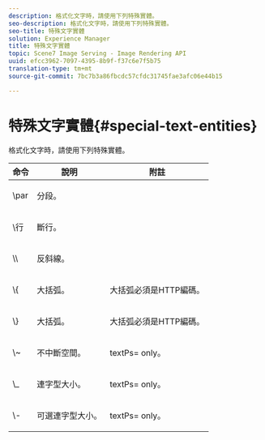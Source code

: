```yaml
---
description: 格式化文字時，請使用下列特殊實體。
seo-description: 格式化文字時，請使用下列特殊實體。
seo-title: 特殊文字實體
solution: Experience Manager
title: 特殊文字實體
topic: Scene7 Image Serving - Image Rendering API
uuid: efcc3962-7097-4395-8b9f-f37c6e7f5b75
translation-type: tm+mt
source-git-commit: 7bc7b3a86fbcdc57cfdc31745fae3afc06e44b15

---
```



# 特殊文字實體{#special-text-entities}

格式化文字時，請使用下列特殊實體。

<table id="table_CFEB845C1B9A475CA52ECDFA9BB59A9D"> 
 <thead> 
  <tr> 
   <th class="entry"> 命令 </th> 
   <th class="entry"> 說明 </th> 
   <th class="entry"> 附註 </th> 
  </tr> 
 </thead>
 <tbody> 
  <tr> 
   <td> <span class="codeph"> \par</span> </td> 
   <td> <p>分段。 </p> </td> 
   <td> <p> </p> </td> 
  </tr> 
  <tr> 
   <td> <span class="codeph"> \行 </span> </td> 
   <td> <p>斷行。 </p> </td> 
   <td> <p> </p> </td> 
  </tr> 
  <tr> 
   <td> <span class="codeph"> \\ </span> </td> 
   <td> <p>反斜線。 </p> </td> 
   <td> <p> </p> </td> 
  </tr> 
  <tr> 
   <td> <span class="codeph"> \{ </span> </td> 
   <td> <p>大括弧。 </p> </td> 
   <td> <p>大括弧必須是HTTP編碼。 </p> </td> 
  </tr> 
  <tr> 
   <td> <span class="codeph"> \} </span> </td> 
   <td> <p>大括弧。 </p> </td> 
   <td> <p>大括弧必須是HTTP編碼。 </p> </td> 
  </tr> 
  <tr> 
   <td> <span class="codeph"> \~ </span> </td> 
   <td> <p>不中斷空間。 </p> </td> 
   <td> <p><span class="codeph"> textPs=</span> only。 </p> </td> 
  </tr> 
  <tr> 
   <td> <span class="codeph"> \_</span> </td> 
   <td> <p>連字型大小。 </p> </td> 
   <td> <p><span class="codeph"> textPs=</span> only。 </p> </td> 
  </tr> 
  <tr> 
   <td> <span class="codeph"> \- </span> </td> 
   <td> <p>可選連字型大小。 </p> </td> 
   <td> <p><span class="codeph"> textPs=</span> only。 </p> </td> 
  </tr> 
 </tbody> 
</table>

